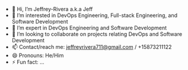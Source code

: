 - 👋 Hi, I’m Jeffrey-Rivera a.k.a Jeff
- 👀 I’m interested in DevOps Engineering, Full-stack Engineering, and Software Development
- 🌱 I’m expert in DevOps Engineering and Software Development
- 💞️ I’m looking to collaborate on projects relating DevOps and Software Development
- 📫 Contact/reach me: jeffreyrivera711@gmail.com / +15873211122
- 😄 Pronouns: He/Him
- ⚡ Fun fact: ...

<!---
Jeffrey-Rivera/Jeffrey-Rivera is a ✨ special ✨ repository because its `README.md` (this file) appears on your GitHub profile.
You can click the Preview link to take a look at your changes.
--->
